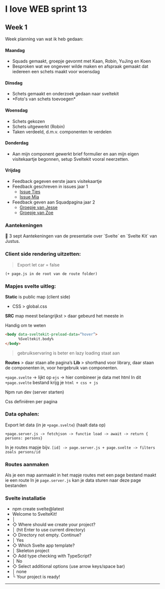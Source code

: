 <h1>I love WEB sprint 13</h1>

<h2>Week 1</h2>
<p>Week planning van wat ik heb gedaan:</p>

<h4>Maandag</h4>
<ul>
  <li>Squads gemaakt, groepje gevormt met Kaan, Robin, YuJing en Koen</li>
  <li>Besproken wat we ongeveer wilde maken en afspraak gemaakt dat iedereen een schets maakt voor woensdag</li>
</ul>

<h4>Dinsdag</h4>
<ul>
  <li>Schets gemaakt en onderzoek gedaan naar sveltekit</li>
  <li>*Foto's van schets toevoegen*</li>
</ul>

<h4>Woensdag</h4>
<ul>
  <li>Schets gekozen</li>
  <li>Schets uitgewerkt (Robin)</li>
  <li>Taken verdeeld, d.m.v. componenten te verdelen</li>
</ul>

<h4>Donderdag</h4>
<ul>
  <li>Aan mijn component gewerkt brief formulier en aan mijn eigen visitekaartje begonnen, setup Sveltekit vooral neerzetten.</li>
</ul>

<h4>Vrijdag</h4>
<ul>
  <li>Feedback gegeven eerste jaars visitekaartje</li>
  <li>
    Feedback geschreven in issues jaar 1
    <ul>
      <li><a href="https://github.com/Ties7/your-tribe-profile-card/issues">Issue Ties</a></li>
      <li><a href="https://github.com/nmiaa/your-tribe-profile-card/issues">Issue Mia</a></li>
    </ul>
  </li>
  <li>
    Feedback geven aan Squadpagina jaar 2
    <ul>
      <li><a href="https://github.com/Jesse-Kramer/your-tribe-for-life-squad-page/issues/2">Groepje van Jesse</a></li>
      <li><a href="https://github.com/zoepje/your-tribe-for-life-squad-page/issues/6">Groepje van Zoe</a></li>
    </ul>
  </li>
</ul>

<h3>Aantekeningen</h3>
📅 3 sept
Aantekeningen van de presentatie over `Svelte` en `Svelte Kit` van Justus. 

### Client side rendering uitzetten:
> Export let car = false

`(+ page.js in de root van de route folder) `


### Mapjes svelte uitleg:
**Static** is public map (client side) 
- CSS >  global.css

**SRC** map meest belangrijkst > daar gebeurd het meeste in 


Handig om te weten
``` html
<body data-sveltekit-preload-data=“hover”>
      %Sveltekit.body%
</body>
```

> gebruikservaring is beter en lazy loading staat aan

**Routes** > daar staan alle pagina’s
**Lib** > shorthand voor library, daar staan de componenten in, voor hergebruik van componenten.

`+page.svelte` -> lijkt op `ejs` -> hier combineer je data met html
In dit `+page.svelte` bestand krijg je `html + css + js`

Npm run dev (server starten)

Css definiëren per pagina


### Data ophalen:
Export let data (in je `+page.svelte`) (haalt data op)

`+page.server.js -> fetchjson -> functie load -> await -> return { persons: persons}`

In je routes mapje bijv. `[id] -> page.server.js + page.svelte -> filters zoals persons/id`

### Routes aanmaken
Als je een map aanmaakt in het mapje routes met een page bestand maakt ie een route
In je `page.server.js` kan je data sturen naar deze page bestanden


### Svelte installatie
* npm create svelte@latest
* Welcome to SvelteKit!
* │
* ◇  Where should we create your project?
* │    (hit Enter to use current directory)
* ◇  Directory not empty. Continue?
* │  Yes
* ◇  Which Svelte app template?
* │  Skeleton project
* ◇  Add type checking with TypeScript?
* │  No
* ◇  Select additional options (use arrow keys/space bar)
* │  none
* └  Your project is ready!

<hr>
